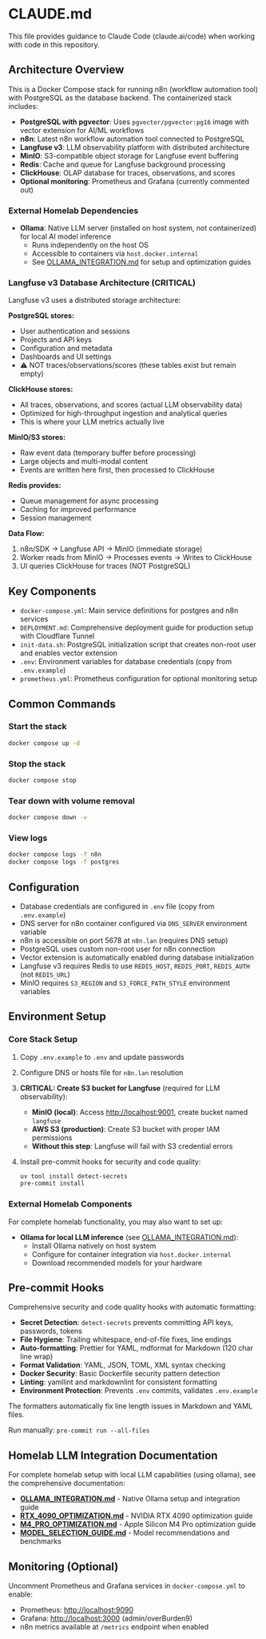 # CLAUDE.md

This file provides guidance to Claude Code (claude.ai/code) when working with code in this repository.

## Architecture Overview

This is a Docker Compose stack for running n8n (workflow automation tool) with PostgreSQL as the database backend. The
containerized stack includes:

- **PostgreSQL with pgvector**: Uses `pgvector/pgvector:pg16` image with vector extension for AI/ML workflows
- **n8n**: Latest n8n workflow automation tool connected to PostgreSQL
- **Langfuse v3**: LLM observability platform with distributed architecture
- **MinIO**: S3-compatible object storage for Langfuse event buffering
- **Redis**: Cache and queue for Langfuse background processing
- **ClickHouse**: OLAP database for traces, observations, and scores
- **Optional monitoring**: Prometheus and Grafana (currently commented out)

### External Homelab Dependencies

- **Ollama**: Native LLM server (installed on host system, not containerized) for local AI model inference
  - Runs independently on the host OS
  - Accessible to containers via `host.docker.internal`
  - See [OLLAMA_INTEGRATION.md](./ollama/OLLAMA_INTEGRATION.md) for setup and optimization guides

### Langfuse v3 Database Architecture (CRITICAL)

Langfuse v3 uses a distributed storage architecture:

**PostgreSQL stores:**

- User authentication and sessions
- Projects and API keys
- Configuration and metadata
- Dashboards and UI settings
- ⚠️ NOT traces/observations/scores (these tables exist but remain empty)

**ClickHouse stores:**

- All traces, observations, and scores (actual LLM observability data)
- Optimized for high-throughput ingestion and analytical queries
- This is where your LLM metrics actually live

**MinIO/S3 stores:**

- Raw event data (temporary buffer before processing)
- Large objects and multi-modal content
- Events are written here first, then processed to ClickHouse

**Redis provides:**

- Queue management for async processing
- Caching for improved performance
- Session management

**Data Flow:**

1. n8n/SDK → Langfuse API → MinIO (immediate storage)
2. Worker reads from MinIO → Processes events → Writes to ClickHouse
3. UI queries ClickHouse for traces (NOT PostgreSQL)

## Key Components

- `docker-compose.yml`: Main service definitions for postgres and n8n services
- `DEPLOYMENT.md`: Comprehensive deployment guide for production setup with Cloudflare Tunnel
- `init-data.sh`: PostgreSQL initialization script that creates non-root user and enables vector extension
- `.env`: Environment variables for database credentials (copy from `.env.example`)
- `prometheus.yml`: Prometheus configuration for optional monitoring setup

## Common Commands

### Start the stack

```bash
docker compose up -d
```

### Stop the stack

```bash
docker compose stop
```

### Tear down with volume removal

```bash
docker compose down -v
```

### View logs

```bash
docker compose logs -f n8n
docker compose logs -f postgres
```

## Configuration

- Database credentials are configured in `.env` file (copy from `.env.example`)
- DNS server for n8n container configured via `DNS_SERVER` environment variable
- n8n is accessible on port 5678 at `n8n.lan` (requires DNS setup)
- PostgreSQL uses custom non-root user for n8n connection
- Vector extension is automatically enabled during database initialization
- Langfuse v3 requires Redis to use `REDIS_HOST`, `REDIS_PORT`, `REDIS_AUTH` (not `REDIS_URL`)
- MinIO requires `S3_REGION` and `S3_FORCE_PATH_STYLE` environment variables

## Environment Setup

### Core Stack Setup

1. Copy `.env.example` to `.env` and update passwords

2. Configure DNS or hosts file for `n8n.lan` resolution

3. **CRITICAL: Create S3 bucket for Langfuse** (required for LLM observability):

   - **MinIO (local)**: Access <http://localhost:9001>, create bucket named `langfuse`
   - **AWS S3 (production)**: Create S3 bucket with proper IAM permissions
   - **Without this step**: Langfuse will fail with S3 credential errors

4. Install pre-commit hooks for security and code quality:

   ```bash
   uv tool install detect-secrets
   pre-commit install
   ```

### External Homelab Components

For complete homelab functionality, you may also want to set up:

- **Ollama for local LLM inference** (see [OLLAMA_INTEGRATION.md](./ollama/OLLAMA_INTEGRATION.md)):
  - Install Ollama natively on host system
  - Configure for container integration via `host.docker.internal`
  - Download recommended models for your hardware

## Pre-commit Hooks

Comprehensive security and code quality hooks with automatic formatting:

- **Secret Detection**: `detect-secrets` prevents committing API keys, passwords, tokens
- **File Hygiene**: Trailing whitespace, end-of-file fixes, line endings
- **Auto-formatting**: Prettier for YAML, mdformat for Markdown (120 char line wrap)
- **Format Validation**: YAML, JSON, TOML, XML syntax checking
- **Docker Security**: Basic Dockerfile security pattern detection
- **Linting**: yamllint and markdownlint for consistent formatting
- **Environment Protection**: Prevents `.env` commits, validates `.env.example`

The formatters automatically fix line length issues in Markdown and YAML files.

Run manually: `pre-commit run --all-files`

## Homelab LLM Integration Documentation

For complete homelab setup with local LLM capabilities (using ollama), see the comprehensive documentation:

- **[OLLAMA_INTEGRATION.md](./ollama/OLLAMA_INTEGRATION.md)** - Native Ollama setup and integration guide
- **[RTX_4090_OPTIMIZATION.md](./ollama/RTX_4090_OPTIMIZATION.md)** - NVIDIA RTX 4090 optimization guide
- **[M4_PRO_OPTIMIZATION.md](./ollama/M4_PRO_OPTIMIZATION.md)** - Apple Silicon M4 Pro optimization guide
- **[MODEL_SELECTION_GUIDE.md](./ollama/MODEL_SELECTION_GUIDE.md)** - Model recommendations and benchmarks

## Monitoring (Optional)

Uncomment Prometheus and Grafana services in `docker-compose.yml` to enable:

- Prometheus: <http://localhost:9090>
- Grafana: <http://localhost:3000> (admin/overBurden9)
- n8n metrics available at `/metrics` endpoint when enabled

